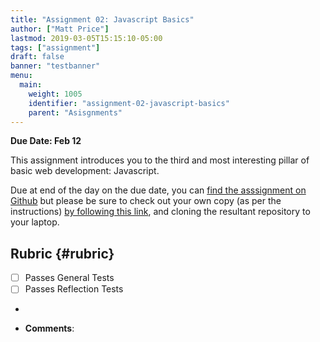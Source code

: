 ```yaml
---
title: "Assignment 02: Javascript Basics"
author: ["Matt Price"]
lastmod: 2019-03-05T15:15:10-05:00
tags: ["assignment"]
draft: false
banner: "testbanner"
menu:
  main:
    weight: 1005
    identifier: "assignment-02-javascript-basics"
    parent: "Asisgnments"
---
```


**Due Date: Feb 12**

This assignment introduces you to the third and most interesting pillar of basic web development: Javascript.

Due at end of the day on the due date, you can [find the asssignment on Github](https://github.com/DigitalHistory/assignment-02-javascript) but please be sure to check out your own copy (as per the instructions) [by following this link](https://classroom.github.com/a/oqxwq0a3), and cloning the resultant repository to your laptop.


## Rubric {#rubric}

-   [ ] Passes General Tests
-   [ ] Passes Reflection Tests
-

-   **Comments**:
